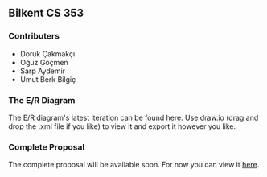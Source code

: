 ## Bilkent CS 353 

### Contributers
* Doruk Çakmakçı
* Oğuz Göçmen 
* Sarp Aydemir
* Umut Berk Bilgiç

### The E/R Diagram
The E/R diagram's latest iteration can be found [here](https://raw.githubusercontent.com/umutberkbilgic/353-Spotify-esque/master/xml/353.xml). Use draw.io (drag and drop the .xml file if you like) to view it and export it however you like.

### Complete Proposal
The complete proposal will be available soon. For now you can view it [here](https://docs.google.com/document/d/1b_d9-IffJG52zwh21oJi_O9Vt8qlpLIIciQATaczXsU/edit?usp=sharing).
